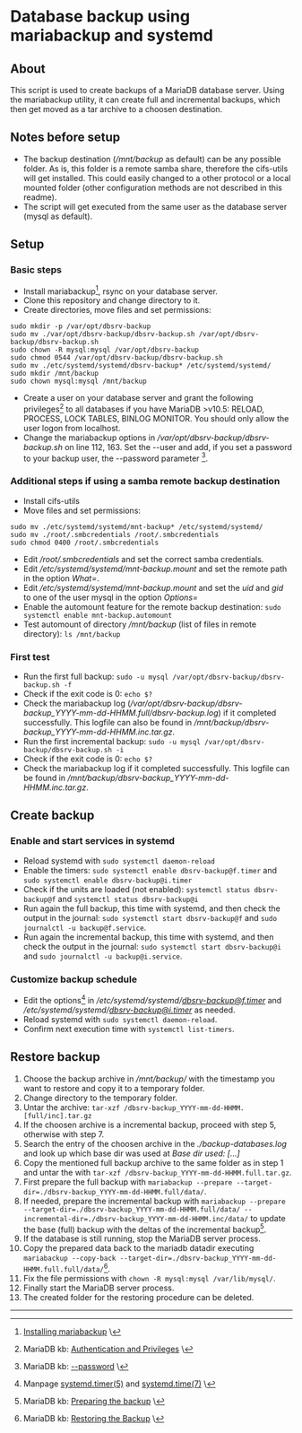 # Database backup using mariabackup and systemd
## About
This script is used to create backups of a MariaDB database server. Using the mariabackup utility, it can create full and incremental backups, which then get moved as a tar archive to a choosen destination.

## Notes before setup
- The backup destination (*/mnt/backup* as default) can be any possible folder. As is, this folder is a remote samba share, therefore the cifs-utils will get installed. This could easily changed to a other protocol or a local mounted folder (other configuration methods are not described in this readme).
- The script will get executed from the same user as the database server (mysql as default).
 
## Setup
### Basic steps
- Install mariabackup[^1], rsync on your database server.
- Clone this repository and change directory to it.
- Create directories, move files and set permissions:
```
sudo mkdir -p /var/opt/dbsrv-backup
sudo mv ./var/opt/dbsrv-backup/dbsrv-backup.sh /var/opt/dbsrv-backup/dbsrv-backup.sh
sudo chown -R mysql:mysql /var/opt/dbsrv-backup
sudo chmod 0544 /var/opt/dbsrv-backup/dbsrv-backup.sh
sudo mv ./etc/systemd/systemd/dbsrv-backup* /etc/systemd/systemd/
sudo mkdir /mnt/backup
sudo chown mysql:mysql /mnt/backup
```
- Create a user on your database server and grant the following privileges[^2] to all databases if you have MariaDB >v10.5: RELOAD, PROCESS, LOCK TABLES, BINLOG MONITOR. You should only allow the user logon from localhost.
- Change the mariabackup options in */var/opt/dbsrv-backup/dbsrv-backup.sh* on line 112, 163. Set the --user and add, if you set a password to your backup user, the --password parameter [^3].

### Additional steps if using a samba remote backup destination
- Install cifs-utils
- Move files and set permissions:
```
sudo mv ./etc/systemd/systemd/mnt-backup* /etc/systemd/systemd/
sudo mv ./root/.smbcredentials /root/.smbcredentials
sudo chmod 0400 /root/.smbcredentials
```
- Edit */root/.smbcredentials* and set the correct samba credentials.
- Edit */etc/systemd/systemd/mnt-backup.mount* and set the remote path in the option *What=*.
- Edit */etc/systemd/systemd/mnt-backup.mount* and set the *uid* and *gid* to one of the user mysql in the option *Options=*
- Enable the automount feature for the remote backup destination: `sudo systemctl enable mnt-backup.automount`
- Test automount of directory */mnt/backup* (list of files in remote directory): `ls /mnt/backup`

### First test
- Run the first full backup:
`sudo -u mysql /var/opt/dbsrv-backup/dbsrv-backup.sh -f`
- Check if the exit code is 0: `echo $?`
- Check the mariabackup log (*/var/opt/dbsrv-backup/dbsrv-backup_YYYY-mm-dd-HHMM.full/dbsrv-backup.log*) if it completed successfully. This logfile can also be found in */mnt/backup/dbsrv-backup_YYYY-mm-dd-HHMM.inc.tar.gz*.
- Run the first incremental backup:
`sudo -u mysql /var/opt/dbsrv-backup/dbsrv-backup.sh -i`
- Check if the exit code is 0: `echo $?`
- Check the mariabackup log if it completed successfully. This logfile can be found in */mnt/backup/dbsrv-backup_YYYY-mm-dd-HHMM.inc.tar.gz*.

## Create backup
### Enable and start services in systemd
- Reload systemd with `sudo systemctl daemon-reload`
- Enable the timers: `sudo systemctl enable dbsrv-backup@f.timer` and `sudo systemctl enable dbsrv-backup@i.timer`
- Check if the units are loaded (not enabled): `systemctl status dbsrv-backup@f` and `systemctl status dbsrv-backup@i`
- Run again the full backup, this time with systemd, and then check the output in the journal: `sudo systemctl start dbsrv-backup@f` and `sudo journalctl -u backup@f.service`.
- Run again the incremental backup, this time with systemd, and then check the output in the journal: `sudo systemctl start dbsrv-backup@i` and `sudo journalctl -u backup@i.service`.

### Customize backup schedule
- Edit the options[^4] in */etc/systemd/systemd/dbsrv-backup@f.timer* and */etc/systemd/systemd/dbsrv-backup@i.timer* as needed.
- Reload systemd with `sudo systemctl daemon-reload`.
- Confirm next execution time with `systemctl list-timers`.

## Restore backup
1. Choose the backup archive in */mnt/backup/* with the timestamp you want to restore and copy it to a temporary folder.
2. Change directory to the temporary folder.
3. Untar the archive: `tar-xzf /dbsrv-backup_YYYY-mm-dd-HHMM.[full/inc].tar.gz`
4. If the choosen archive is a incremental backup, proceed with step 5, otherwise with step 7.
5. Search the entry of the choosen archive in the *./backup-databases.log* and look up which base dir was used at *Base dir used: [...]*
6. Copy the mentioned full backup archive to the same folder as in step 1 and untar the with `tar-xzf /dbsrv-backup_YYYY-mm-dd-HHMM.full.tar.gz`.
7. First prepare the full backup with `mariabackup --prepare --target-dir=./dbsrv-backup_YYYY-mm-dd-HHMM.full/data/`.
8. If needed, prepare the incremental backup with `mariabackup --prepare --target-dir=./dbsrv-backup_YYYY-mm-dd-HHMM.full/data/ --incremental-dir=./dbsrv-backup_YYYY-mm-dd-HHMM.inc/data/` to update the base (full) backup with the deltas of the incremental backup[^5].
9. If the database is still running, stop the MariaDB server process.
10. Copy the prepared data back to the mariadb datadir executing `mariabackup --copy-back --target-dir=./dbsrv-backup_YYYY-mm-dd-HHMM.full.full/data/`[^6].
11. Fix the file permissions with `chown -R mysql:mysql /var/lib/mysql/`.
12. Finally start the MariaDB server process.
13. The created folder for the restoring procedure can be deleted.

***

[^1]: [Installing mariabackup](https://mariadb.com/kb/en/mariabackup-overview/#installing-on-linux) \
[^2]: MariaDB kb: [Authentication and Privileges](https://mariadb.com/kb/en/mariabackup-overview/#authentication-and-privileges) \
[^3]: MariaDB kb: [--password](https://mariadb.com/kb/en/mariabackup-options/#-p-password) \
[^4]: Manpage [systemd.timer(5)](https://manpages.debian.org/bullseye/systemd/systemd.timer.5) and [systemd.time(7)](https://manpages.debian.org/bullseye/manpages-de/systemd.time.7) \
[^5]: MariaDB kb: [Preparing the backup](https://mariadb.com/kb/en/incremental-backup-and-restore-with-mariabackup/#preparing-the-backup) \
[^6]: MariaDB kb: [Restoring the Backup](https://mariadb.com/kb/en/incremental-backup-and-restore-with-mariabackup/#restoring-the-backup) \
